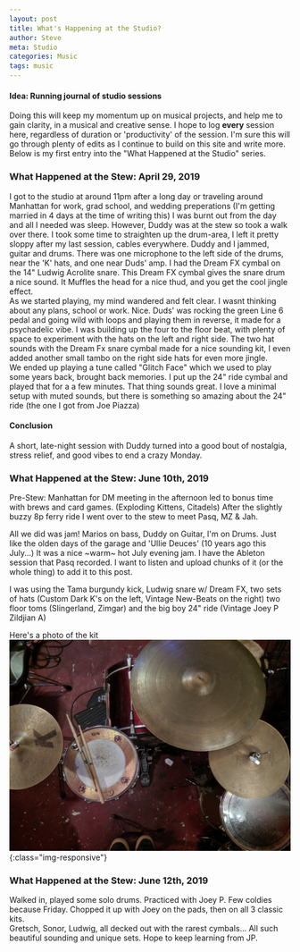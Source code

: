 ```yaml
---
layout: post
title: What's Happening at the Studio?
author: Steve
meta: Studio
categories: Music
tags: music
---
```

#### Idea: Running journal of studio sessions   
Doing this will keep my momentum up on musical projects, and help me to gain clarity, in a musical and creative sense. I hope to log **every** session here, regardless of duration or 'productivity' of the session. I'm sure this will go through plenty of edits as I continue to build on this site and write more. Below is my first entry into the "What Happened at the Studio" series.

### What Happened at the Stew: April 29, 2019 
I got to the studio at around 11pm after a long day or traveling around Manhattan for work, grad school, and wedding preperations (I'm getting married in 4 days at the time of writing this) 
I was burnt out from the day and all I needed was sleep. However, Duddy was at the stew so took a walk over there. 
I took some time to straighten up the drum-area, I left it pretty sloppy after my last session, cables everywhere. 
Duddy and I jammed, guitar and drums. There was one microphone to the left side of the drums, near the 'K' hats, and one near Duds' amp. I had the Dream FX cymbal on the 14" Ludwig Acrolite snare. This Dream FX cymbal gives the snare drum a nice sound. It Muffles the head for a nice thud, and you get the cool jingle effect.   
As we started playing, my mind wandered and felt clear. I wasnt thinking about any plans, school or work. Nice. 
Duds' was rocking the green Line 6 pedal and going wild with loops and playing them in reverse, it made for a psychadelic vibe. I was building up the four to the floor beat, with plenty of space to experiment with the hats on the left and right side. The two hat sounds with the Dream Fx snare cymbal made for a nice sounding kit, I even added another small tambo on the right side hats for even more jingle.  
We ended up playing a tune called "Glitch Face" which we used to play some years back, brought back memories. I put up the 24" ride cymbal and played that for a a few minutes. That thing sounds great. I love a minimal setup with muted sounds, but there is something so amazing about the 24" ride (the one I got from Joe Piazza) 
#### Conclusion 
A short, late-night session with Duddy turned into a good bout of nostalgia, stress relief, and good vibes to end a crazy Monday.

### What Happened at the Stew: June 10th, 2019
Pre-Stew: Manhattan for DM meeting in the afternoon led to bonus time with brews and card games. (Exploding Kittens, Citadels) After the slightly buzzy 8p ferry ride I went over to the stew to meet Pasq, MZ & Jah.

All we did was jam! Marios on bass, Duddy on Guitar, I'm on Drums. 
Just like the olden days of the garage and 'Ullie Deuces' (10 years ago this July...) It was a nice ~warm~ hot July evening jam.
I have the Ableton session that Pasq recorded. I want to listen and upload chunks of it (or the whole thing) to add it to this post.

I was using the Tama burgundy kick, Ludwig snare w/ Dream FX, two sets of hats (Custom Dark K's on the left, Vintage New-Beats on the right) two floor toms (Slingerland, Zimgar) and the big boy 24" ride (Vintage Joey P Zildjian A) 

Here's a photo of the kit ![Drums July 2019](/img/IMG_20190710_215012.jpg){:class="img-responsive"}

### What Happened at the Stew: June 12th, 2019
Walked in, played some solo drums.
Practiced with Joey P. 
Few coldies because Friday. 
Chopped it up with Joey on the pads, then on all 3 classic kits.  
Gretsch, Sonor, Ludwig, all decked out with the rarest cymbals...  All such beautiful sounding and unique sets. 
Hope to keep learning from JP.
